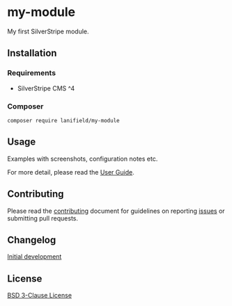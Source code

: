 # my-module
My first SilverStripe module.

## Installation
### Requirements
* SilverStripe CMS ^4

### Composer
```
composer require lanifield/my-module
```

## Usage
Examples with screenshots, configuration notes etc.

For more detail, please read the [User Guide](/docs/en/userguide.md).

## Contributing
Please read the [contributing](./CONTRIBUTING.md) document for guidelines on reporting [issues](https://github.com/lanifield/my-module/issues) or submitting pull requests.

## Changelog
[Initial development](./CHANGELOG.md)

## License
[BSD 3-Clause License](./LICENSE)
